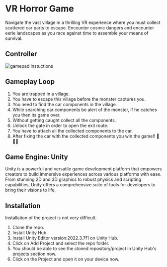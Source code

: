 # VR Horror Game
Navigate the vast village in a thrilling VR experience where you must collect scattered car parts to escape. 
Encounter cosmic dangers and encounter eerie landscapes as you race against time to assemble your means of survival.
## Controller 
![gamepad instuctions](https://github.com/Ritvikyt/VR_Horror0/assets/89725172/5fea41e0-e0c8-422d-8542-497e042a1594)


## Gameplay Loop
1. You are trapped in a village.
2. You have to escape this village before the monster captures you.
3. You need to find the car components in the village.
4. While searching car components be alert of the monster, if he catches you then its game over.
5. Without getting caught collect all the components.
6. Unlock the gate in order to open the exit route.
7. You have to attach all the collected components to the car.
8. After fixing the car with the collected components you win the game!! 🎉🥳🥳

## Game Engine: Unity
Unity is a powerful and versatile game development platform that empowers creators to build immersive experiences across various platforms with ease. From stunning 2D and 3D graphics to robust physics and scripting capabilities, Unity offers a comprehensive suite of tools for developers to bring their visions to life.

## Installation 
Installation of the project is not very difficult.
1. Clone the repo.
2. Install Unity Hub.
3. Install Unity Editor version:2022.3.7f1 on Unity Hub.
4. Click on Add Project and select the repo folder.
5. You should be able to see the cloned repository/project in Unity Hub's projects section now.
6. Click on the Project and open it on your device now.

